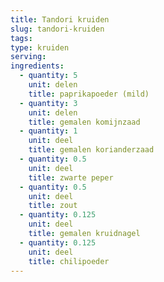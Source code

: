 ```yaml
---
title: Tandori kruiden
slug: tandori-kruiden
tags:
type: kruiden
serving:
ingredients:
  - quantity: 5
    unit: delen
    title: paprikapoeder (mild)
  - quantity: 3
    unit: delen
    title: gemalen komijnzaad
  - quantity: 1
    unit: deel
    title: gemalen korianderzaad
  - quantity: 0.5
    unit: deel
    title: zwarte peper
  - quantity: 0.5
    unit: deel
    title: zout
  - quantity: 0.125
    unit: deel
    title: gemalen kruidnagel
  - quantity: 0.125
    unit: deel
    title: chilipoeder
---
```

